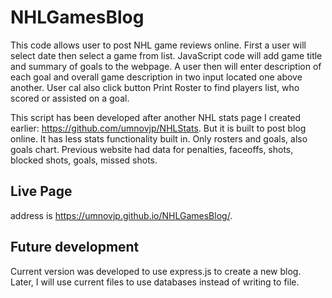 # NHLGamesBlog
This code allows user to post NHL game reviews online. First a user will select date then select a game from list. JavaScript code will add game title and summary of goals to the webpage. A user then will enter description of each goal and overall game description in two input located one above another. User cal also click button Print Roster to find players list, who scored or assisted on a goal.  

This script has been developed after another NHL stats page I created earlier: https://github.com/umnovjp/NHLStats. But it is built to post blog online. It has less stats functionality built in. Only rosters and goals, also goals chart. Previous website had data for penalties, faceoffs, shots, blocked shots, goals, missed shots. 

## Live Page 
address is https://umnovjp.github.io/NHLGamesBlog/. 

## Future development
Current version was developed to use express.js to create a new blog. Later, I will use current files to use databases instead of writing to file. 

